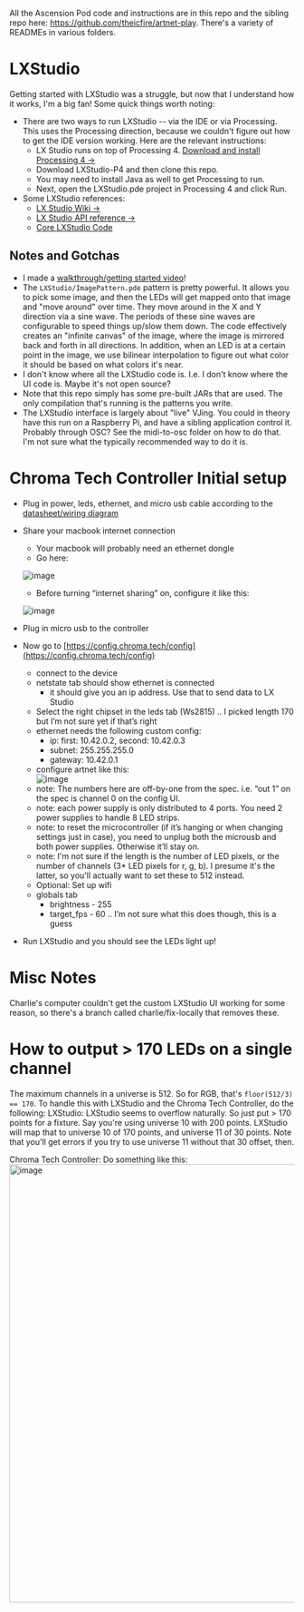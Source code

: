 All the Ascension Pod code and instructions are in this repo and the sibling repo here: https://github.com/theicfire/artnet-play. There's a variety of READMEs in various folders.

# LXStudio
Getting started with LXStudio was a struggle, but now that I understand how it works, I'm a big fan! Some quick things worth noting:
- There are two ways to run LXStudio -- via the IDE or via Processing. This uses the Processing direction, because we couldn't figure out how to get the IDE version working. Here are the relevant instructions:
  - LX Studio runs on top of Processing 4. [Download and install Processing 4 &rarr;](https://processing.org/download/)
  - Download LXStudio-P4 and then clone this repo.
  - You may need to install Java as well to get Processing to run.
  - Next, open the LXStudio.pde project in Processing 4 and click Run.
- Some LXStudio references:
  - [LX Studio Wiki &rarr;](https://github.com/heronarts/LXStudio/wiki)
  - [LX Studio API reference &rarr;](http://lx.studio/api/)
  - [Core LXStudio Code](https://github.com/heronarts/LX)
## Notes and Gotchas
- I made a [walkthrough/getting started video](https://www.youtube.com/watch?v=6oLdXEgbOgQ)!
- The `LXStudio/ImagePattern.pde` pattern is pretty powerful. It allows you to pick some image, and then the LEDs will get mapped onto that image and "move around" over time. They move around in the X and Y direction via a sine wave. The periods of these sine waves are configurable to speed things up/slow them down. The code effectively creates an "infinite canvas" of the image, where the image is mirrored back and forth in all directions. In addition, when an LED is at a certain point in the image, we use bilinear interpolation to figure out what color it should be based on what colors it's near.
- I don't know where all the LXStudio code is. I.e. I don't know where the UI code is. Maybe it's not open source?
- Note that this repo simply has some pre-built JARs that are used. The only compilation that's running is the patterns you write.
- The LXStudio interface is largely about "live" VJing. You could in theory have this run on a Raspberry Pi, and have a sibling application control it. Probably through OSC? See the midi-to-osc folder on how to do that. I'm not sure what the typically recommended way to do it is.

# Chroma Tech Controller Initial setup
- Plug in power, leds, ethernet, and micro usb cable according to the [datasheet/wiring diagram](https://www.dropbox.com/scl/fi/zt8h76kfujvkiadot2hft/angio-8-spec-sheet_2023-06-26.pdf?rlkey=1cgoomvrvl1kbumfncs4wq463&dl=0)
    
- Share your macbook internet connection
    - Your macbook will probably need an ethernet dongle
    - Go here:

    ![image](https://github.com/cstigler/LXStudio-AscensionPod/assets/442311/6aa6ce7e-c67c-4cce-9d76-f3c690ea5b4e)
    
    - Before turning “internet sharing” on, configure it like this:
        
    ![image](https://github.com/cstigler/LXStudio-AscensionPod/assets/442311/725223e0-e2c6-4d40-8635-267be443baeb)

- Plug in micro usb to the controller
- Now go to [https://config.chroma.tech/config](https://config.chroma.tech/config)
    - connect to the device
    - netstate tab should show ethernet is connected
        - it should give you an ip address. Use that to send data to LX Studio
    - Select the right chipset in the leds tab (Ws2815) .. I picked length 170 but I’m not sure yet if that’s right
    - ethernet needs the following custom config:
        - ip: first: 10.42.0.2, second: 10.42.0.3
        - subnet: 255.255.255.0
        - gateway: 10.42.0.1
    - configure artnet like this:  
      ![image](https://github.com/cstigler/LXStudio-AscensionPod/assets/442311/661cce52-8a67-4b0b-9ca7-672ab3aeb9f4)
    - note: The numbers here are off-by-one from the spec. i.e. “out 1” on the spec is channel 0 on the config UI.
    - note: each power supply is only distributed to 4 ports. You need 2 power supplies to handle 8 LED strips.
    - note: to reset the microcontroller (if it’s hanging or when changing settings just in case), you need to unplug both the microusb and both power supplies. Otherwise it’ll stay on.
    - note: I'm not sure if the length is the number of LED pixels, or the number of channels (3* LED pixels for r, g, b). I presume it's the latter, so you'll actually want to set these to 512 instead.
    - Optional: Set up wifi
    - globals tab
        - brightness - 255
        - target_fps - 60 .. I’m not sure what this does though, this is a guess
- Run LXStudio and you should see the LEDs light up!

# Misc Notes
Charlie's computer couldn't get the custom LXStudio UI working for some reason, so there's a branch called charlie/fix-locally that removes these.

# How to output > 170 LEDs on a single channel
The maximum channels in a universe is 512. So for RGB, that's `floor(512/3) == 170`. To handle this with LXStudio and the Chroma Tech Controller, do the following:
LXStudio: LXStudio seems to overflow naturally. So just put > 170 points for a fixture. Say you're using universe 10 with 200 points. LXStudio will map that to universe 10 of 170 points, and universe 11 of 30 points. Note that you'll get errors if you try to use universe 11 without that 30 offset, then.

Chroma Tech Controller: Do something like this:
<img width="773" alt="image" src="https://github.com/cstigler/LXStudio-AscensionPod/assets/442311/12518706-c9b6-4df3-8062-c2854bf3d74a">


